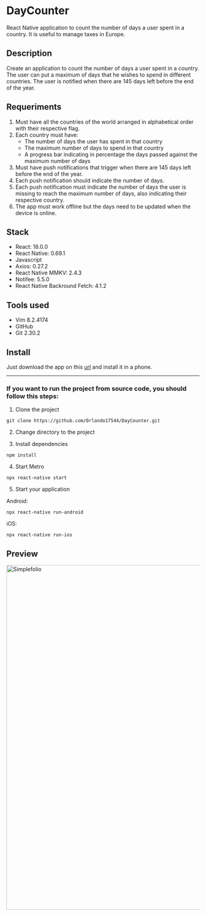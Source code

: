 # DayCounter

React Native application to count the number of days a user spent in a country. It is useful to manage taxes in Europe.  

## Description

Create an application to count the number of days a user spent in a country. The user can put a maximum of days that he wishes to spend in different countries. The user is notified when there are 145 days left before the end of the year.

## Requeriments

1. Must have all the countries of the world arranged in alphabetical order with their respective flag.
2. Each country must have:
    - The number of days the user has spent in that country
    - The maximum number of days to spend in that country
    - A progress bar indicating in percentage the days passed against the maximum number of days
3. Must have push notifications that trigger when there are 145 days left before the end of the year.
4. Each push notification should indicate the number of days. 
5. Each push notification must indicate the number of days the user is missing to reach the maximum number of days, also indicating their respective country.
6. The app must work offline but the days need to be updated when the device is online.

## Stack

- React: 18.0.0
- React Native: 0.69.1
- Javascript
- Axios: 0.27.2
- React Native MMKV: 2.4.3
- Notifee: 5.5.0
- React Native Backround Fetch: 4.1.2

## Tools used
- Vim 8.2.4174
- GitHub 
- Git 2.30.2

## Install

Just download the app on this [url](https://github.com/Orlando17544/Portfolio/raw/main/dayCounter.apk) and install it in a phone.

---

### If you want to run the project from source code, you should follow this steps:

1. Clone the project
```
git clone https://github.com/Orlando17544/DayCounter.git
```

2. Change directory to the project

3. Install dependencies
```
npm install
```

4. Start Metro
```
npx react-native start
```

5. Start your application

Android:
```
npx react-native run-android
```

iOS:
```
npx react-native run-ios
```

## Preview

<img src="https://raw.githubusercontent.com/Orlando17544/Portfolio/main/src/assets/dayCounter.gif" alt="Simplefolio" width="900px" />
